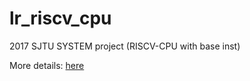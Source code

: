 # lr_riscv_cpu

2017 SJTU SYSTEM project (RISCV-CPU with base inst)

More details: [here](readme.pdf)
